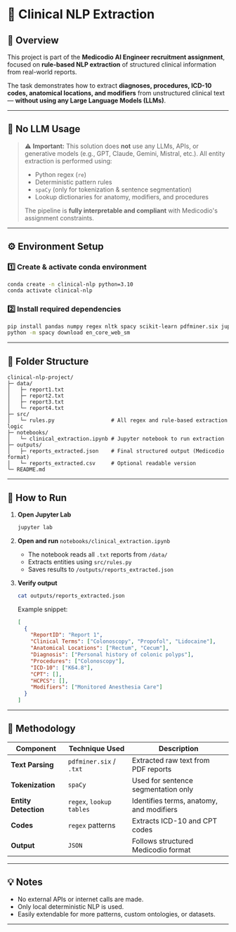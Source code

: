 # 🧠 Clinical NLP Extraction

## 📘 Overview

This project is part of the **Medicodio AI Engineer recruitment assignment**, focused on **rule-based NLP extraction** of structured clinical information from real-world reports.

The task demonstrates how to extract **diagnoses, procedures, ICD-10 codes, anatomical locations, and modifiers** from unstructured clinical text — **without using any Large Language Models (LLMs)**.

---

## 🚫 No LLM Usage

> ⚠️ **Important:**
> This solution does **not** use any LLMs, APIs, or generative models (e.g., GPT, Claude, Gemini, Mistral, etc.).
> All entity extraction is performed using:
>
> - Python regex (`re`)
> - Deterministic pattern rules
> - `spaCy` (only for tokenization & sentence segmentation)
> - Lookup dictionaries for anatomy, modifiers, and procedures
>
> The pipeline is **fully interpretable and compliant** with Medicodio's assignment constraints.

---

## ⚙️ Environment Setup

### 1️⃣ Create & activate conda environment

```bash
conda create -n clinical-nlp python=3.10
conda activate clinical-nlp
```

### 2️⃣ Install required dependencies

```bash
pip install pandas numpy regex nltk spacy scikit-learn pdfminer.six jupyterlab
python -m spacy download en_core_web_sm
```

---

## 📂 Folder Structure

```
clinical-nlp-project/
├─ data/
│   ├─ report1.txt
│   ├─ report2.txt
│   ├─ report3.txt
│   └─ report4.txt
├─ src/
│   └─ rules.py                  # All regex and rule-based extraction logic
├─ notebooks/
│   └─ clinical_extraction.ipynb # Jupyter notebook to run extraction
├─ outputs/
│   ├─ reports_extracted.json    # Final structured output (Medicodio format)
│   └─ reports_extracted.csv     # Optional readable version
└─ README.md
```

---

## 🧹 How to Run

1. **Open Jupyter Lab**

   ```bash
   jupyter lab
   ```

2. **Open and run** `notebooks/clinical_extraction.ipynb`

   - The notebook reads all `.txt` reports from `/data/`
   - Extracts entities using `src/rules.py`
   - Saves results to `/outputs/reports_extracted.json`

3. **Verify output**

   ```bash
   cat outputs/reports_extracted.json
   ```

   Example snippet:

   ```json
   [
     {
       "ReportID": "Report 1",
       "Clinical Terms": ["Colonoscopy", "Propofol", "Lidocaine"],
       "Anatomical Locations": ["Rectum", "Cecum"],
       "Diagnosis": ["Personal history of colonic polyps"],
       "Procedures": ["Colonoscopy"],
       "ICD-10": ["K64.8"],
       "CPT": [],
       "HCPCS": [],
       "Modifiers": ["Monitored Anesthesia Care"]
     }
   ]
   ```

---

## 🧠 Methodology

| Component            | Technique Used           | Description                              |
| -------------------- | ------------------------ | ---------------------------------------- |
| **Text Parsing**     | `pdfminer.six` / `.txt`  | Extracted raw text from PDF reports      |
| **Tokenization**     | `spaCy`                  | Used for sentence segmentation only      |
| **Entity Detection** | `regex`, `lookup tables` | Identifies terms, anatomy, and modifiers |
| **Codes**            | `regex` patterns         | Extracts ICD-10 and CPT codes            |
| **Output**           | `JSON`                   | Follows structured Medicodio format      |

---

## 💡 Notes

- No external APIs or internet calls are made.
- Only local deterministic NLP is used.
- Easily extendable for more patterns, custom ontologies, or datasets.

---
